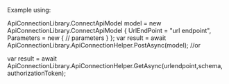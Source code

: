 Example using:

ApiConnectionLibrary.ConnectApiModel model = new ApiConnectionLibrary.ConnectApiModel
{
UrlEndPoint = "url endpoint",
Parameters = new
{
// parameters
}
};
var result = await ApiConnectionLibrary.ApiConnectionHelper<object>.PostAsync(model);
//or

var result = await ApiConnectionLibrary.ApiConnectionHelper<object>.GetAsync(urlendpoint,schema,authorizationToken);
